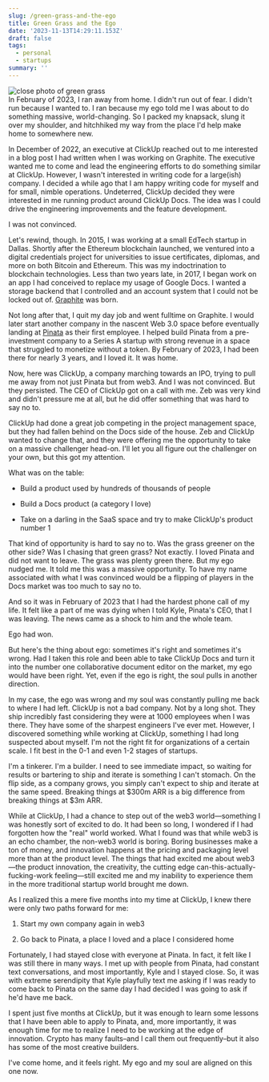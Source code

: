```yaml
---
slug: /green-grass-and-the-ego
title: Green Grass and the Ego
date: '2023-11-13T14:29:11.153Z'
draft: false
tags:
  - personal
  - startups
summary: ''
---
```

![close photo of green grass](https://images.unsplash.com/photo-1533460004989-cef01064af7e?q=80&w=1000&auto=format&fit=crop&ixlib=rb-4.0.3&ixid=M3wxMjA3fDB8MHxwaG90by1wYWdlfHx8fGVufDB8fHx8fA%3D%3D)  
In February of 2023, I ran away from home. I didn't run out of fear. I didn't run because I wanted to. I ran because my ego told me I was about to do something massive, world-changing. So I packed my knapsack, slung it over my shoulder, and hitchhiked my way from the place I'd help make home to somewhere new.

In December of 2022, an executive at ClickUp reached out to me interested in a blog post I had written when I was working on Graphite. The executive wanted me to come and lead the engineering efforts to do something similar at ClickUp. However, I wasn't interested in writing code for a large(ish) company. I decided a while ago that I am happy writing code for myself and for small, nimble operations. Undeterred, ClickUp decided they were interested in me running product around ClickUp Docs. The idea was I could drive the engineering improvements and the feature development.

I was not convinced.

Let's rewind, though. In 2015, I was working at a small EdTech startup in Dallas. Shortly after the Ethereum blockchain launched, we ventured into a digital credentials project for universities to issue certificates, diplomas, and more on both Bitcoin and Ethereum. This was my indoctrination to blockchain technologies. Less than two years late, in 2017, I began work on an app I had conceived to replace my usage of Google Docs. I wanted a storage backend that I controlled and an account system that I could not be locked out of. [Graphite](https://graphitedocs.com) was born.

Not long after that, I quit my day job and went fulltime on Graphite. I would later start another company in the nascent Web 3.0 space before eventually landing at [Pinata](https://pinata.cloud) as their first employee. I helped build Pinata from a pre-investment company to a Series A startup with strong revenue in a space that struggled to monetize without a token. By February of 2023, I had been there for nearly 3 years, and I loved it. It was home.

Now, here was ClickUp, a company marching towards an IPO, trying to pull me away from not just Pinata but from web3. And I was not convinced. But they persisted. The CEO of ClickUp got on a call with me. Zeb was very kind and didn't pressure me at all, but he did offer something that was hard to say no to.

ClickUp had done a great job competing in the project management space, but they had fallen behind on the Docs side of the house. Zeb and ClickUp wanted to change that, and they were offering me the opportunity to take on a massive challenger head-on. I'll let you all figure out the challenger on your own, but this got my attention.

What was on the table:

*   Build a product used by hundreds of thousands of people
    
*   Build a Docs product (a category I love)
    
*   Take on a darling in the SaaS space and try to make ClickUp's product number 1
    

That kind of opportunity is hard to say no to. Was the grass greener on the other side? Was I chasing that green grass? Not exactly. I loved Pinata and did not want to leave. The grass was plenty green there. But my ego nudged me. It told me this was a massive opportunity. To have my name associated with what I was convinced would be a flipping of players in the Docs market was too much to say no to.

And so it was in February of 2023 that I had the hardest phone call of my life. It felt like a part of me was dying when I told Kyle, Pinata's CEO, that I was leaving. The news came as a shock to him and the whole team.

Ego had won.

But here's the thing about ego: sometimes it's right and sometimes it's wrong. Had I taken this role and been able to take ClickUp Docs and turn it into the number one collaborative document editor on the market, my ego would have been right. Yet, even if the ego is right, the soul pulls in another direction.

In my case, the ego was wrong and my soul was constantly pulling me back to where I had left. ClickUp is not a bad company. Not by a long shot. They ship incredibly fast considering they were at 1000 employees when I was there. They have some of the sharpest engineers I've ever met. However, I discovered something while working at ClickUp, something I had long suspected about myself. I'm not the right fit for organizations of a certain scale. I fit best in the 0-1 and even 1-2 stages of startups.

I'm a tinkerer. I'm a builder. I need to see immediate impact, so waiting for results or bartering to ship and iterate is something I can't stomach. On the flip side, as a company grows, you simply can't expect to ship and iterate at the same speed. Breaking things at $300m ARR is a big difference from breaking things at $3m ARR.

While at ClickUp, I had a chance to step out of the web3 world—something I was honestly sort of excited to do. It had been so long, I wondered if I had forgotten how the "real" world worked. What I found was that while web3 is an echo chamber, the non-web3 world is boring. Boring businesses make a ton of money, and innovation happens at the pricing and packaging level more than at the product level. The things that had excited me about web3—the product innovation, the creativity, the cutting edge can-this-actually-fucking-work feeling—still excited me and my inability to experience them in the more traditional startup world brought me down.

As I realized this a mere five months into my time at ClickUp, I knew there were only two paths forward for me:

1.  Start my own company again in web3
    
2.  Go back to Pinata, a place I loved and a place I considered home
    

Fortunately, I had stayed close with everyone at Pinata. In fact, it felt like I was still there in many ways. I met up with people from Pinata, had constant text conversations, and most importantly, Kyle and I stayed close. So, it was with extreme serendipity that Kyle playfully text me asking if I was ready to come back to Pinata on the same day I had decided I was going to ask if he'd have me back.

I spent just five months at ClickUp, but it was enough to learn some lessons that I have been able to apply to Pinata, and, more importantly, it was enough time for me to realize I need to be working at the edge of innovation. Crypto has many faults–and I call them out frequently–but it also has some of the most creative builders.

I've come home, and it feels right. My ego and my soul are aligned on this one now.
